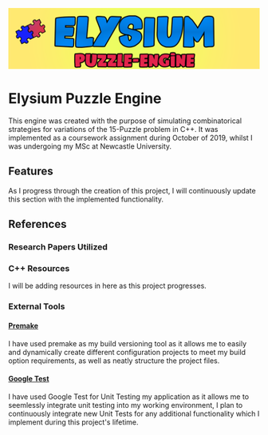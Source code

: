 ![Elysium](Resources/Images/Elysium_Logo_2.png?raw=true "Elysium")

# Elysium Puzzle Engine

This engine was created with the purpose of simulating combinatorical strategies for variations of the 15-Puzzle problem in C++. 
It was implemented as a coursework assignment during October of 2019, whilst I was undergoing my MSc at Newcastle University.

## Features 

As I progress through the creation of this project, I will continuously update this section with the implemented functionality. 

## References

### Research Papers Utilized 

### C++ Resources

I will be adding resources in here as this project progresses.

### External Tools

#### [Premake](https://premake.github.io/)

I have used premake as my build versioning tool as it allows me to easily and dynamically create different configuration projects to meet my build option requirements, as well as neatly structure the project files.

#### [Google Test](https://github.com/google/googletest)

I have used Google Test for Unit Testing my application as it allows me to seemlessly integrate unit testing into my working environment, I plan to continuously integrate new Unit Tests for any additional functionality which I implement during this project's lifetime.
